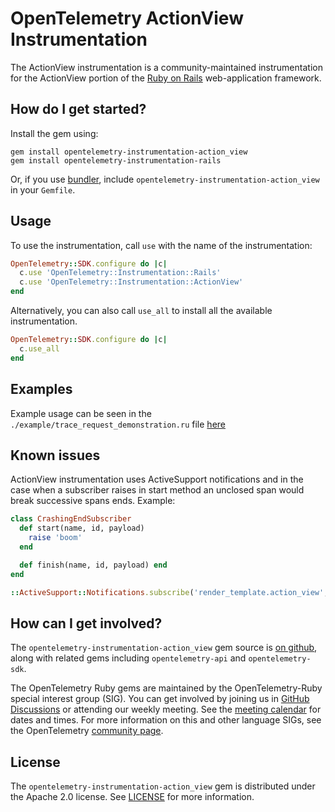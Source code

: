 # OpenTelemetry ActionView Instrumentation

The ActionView instrumentation is a community-maintained instrumentation for the ActionView portion of the [Ruby on Rails][rails-home] web-application framework.

## How do I get started?

Install the gem using:

```
gem install opentelemetry-instrumentation-action_view
gem install opentelemetry-instrumentation-rails
```

Or, if you use [bundler][bundler-home], include `opentelemetry-instrumentation-action_view` in your `Gemfile`.

## Usage

To use the instrumentation, call `use` with the name of the instrumentation:

```ruby
OpenTelemetry::SDK.configure do |c|
  c.use 'OpenTelemetry::Instrumentation::Rails'
  c.use 'OpenTelemetry::Instrumentation::ActionView'
end
```

Alternatively, you can also call `use_all` to install all the available instrumentation.

```ruby
OpenTelemetry::SDK.configure do |c|
  c.use_all
end
```

## Examples

Example usage can be seen in the `./example/trace_request_demonstration.ru` file [here](https://github.com/open-telemetry/opentelemetry-ruby/blob/main/instrumentation/action_view/example/trace_request_demonstration.ru)

## Known issues

ActionView instrumentation uses ActiveSupport notifications and in the case when a subscriber raises in start method an unclosed span would break successive spans ends. Example:

```ruby
class CrashingEndSubscriber
  def start(name, id, payload)
    raise 'boom'
  end

  def finish(name, id, payload) end
end

::ActiveSupport::Notifications.subscribe('render_template.action_view', CrashingStartSubscriber.new)
```

## How can I get involved?

The `opentelemetry-instrumentation-action_view` gem source is [on github][repo-github], along with related gems including `opentelemetry-api` and `opentelemetry-sdk`.

The OpenTelemetry Ruby gems are maintained by the OpenTelemetry-Ruby special interest group (SIG). You can get involved by joining us in [GitHub Discussions][discussions-url] or attending our weekly meeting. See the [meeting calendar][community-meetings] for dates and times. For more information on this and other language SIGs, see the OpenTelemetry [community page][ruby-sig].

## License

The `opentelemetry-instrumentation-action_view` gem is distributed under the Apache 2.0 license. See [LICENSE][license-github] for more information.

[rails-home]: https://github.com/rails/rails
[bundler-home]: https://bundler.io
[repo-github]: https://github.com/open-telemetry/opentelemetry-ruby
[license-github]: https://github.com/open-telemetry/opentelemetry-ruby/blob/main/LICENSE
[ruby-sig]: https://github.com/open-telemetry/community#ruby-sig
[community-meetings]: https://github.com/open-telemetry/community#community-meetings
[discussions-url]: https://github.com/open-telemetry/opentelemetry-ruby/discussions
